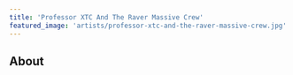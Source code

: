 ```yaml
---
title: 'Professor XTC And The Raver Massive Crew'
featured_image: 'artists/professor-xtc-and-the-raver-massive-crew.jpg'
---
```


## About


